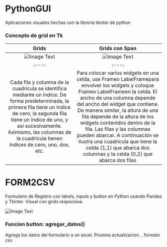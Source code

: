 # PythonGUI
Aplicaciones visuales hechas con la libreria tkinter de python

### Concepto de grid en Tk
| Grids   | Grids con Span |
| :---: | :---: |
| ![Image Text](https://github.com/facumruiz/PythonGUI/blob/main/Form2CSV/img/Tkinter-grid-Grid-Geometry.png?raw=true)  | ![Image Text](https://github.com/facumruiz/PythonGUI/blob/main/Form2CSV/img/Tkinter-grid-columnspan-rowspan.png?raw=true) |
| :---: | :---: |
| Cada fila y columna de la cuadrícula se identifica mediante un índice. De forma predeterminada, la primera fila tiene un índice de cero, la segunda fila tiene un índice de uno, y así sucesivamente. Asimismo, las columnas de la cuadrícula tienen índices de cero, uno, dos, etc. | Para colocar varios widgets en una celda, use Frameo LabelFramepara envolver los widgets y coloque Frameo LabelFrameen la celda. El ancho de una columna depende del ancho del widget que contiene. De manera similar, la altura de una fila depende de la altura de los widgets contenidos dentro de la fila. Las filas y las columnas pueden abarcar. A continuación se ilustra una cuadrícula que tiene la celda (1,1) que abarca dos columnas y la celda (0,2) que abarca dos filas |


# FORM2CSV
Formulario de Registro con labels, inputs y button en Python usando Pandas y Tkinter. Visual con grids responsive.

![Image Text](https://github.com/facumruiz/PythonGUI/blob/main/Form2CSV/img/formbuttonlabel.PNG)

### Funcion button: agregar_datos()
Agrega los datos del formulario a un excel. Proxima actualizacion... formato csv
